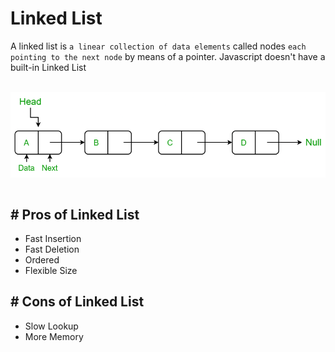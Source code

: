 # Linked List

A linked list is `a linear collection of data elements` called nodes `each pointing to the next node` by means of a pointer. Javascript doesn't have a built-in Linked List

<br>
<img src="../Assets/linked-list.jpg" width="700" style="display: block; margin: 0 auto" />
<br>

## # Pros of Linked List

- Fast Insertion
- Fast Deletion
- Ordered
- Flexible Size

## # Cons of Linked List

- Slow Lookup
- More Memory
